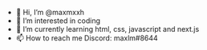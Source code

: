 - 👋 Hi, I’m @maxmxxh
- 👀 I’m interested in coding
- 🌱 I’m currently learning html, css, javascript and next.js
- 📫 How to reach me Discord: maxlm#8644

<!---
maxmxxh/maxmxxh is a ✨ special ✨ repository because its `README.md` (this file) appears on your GitHub profile.
You can click the Preview link to take a look at your changes.
--->
